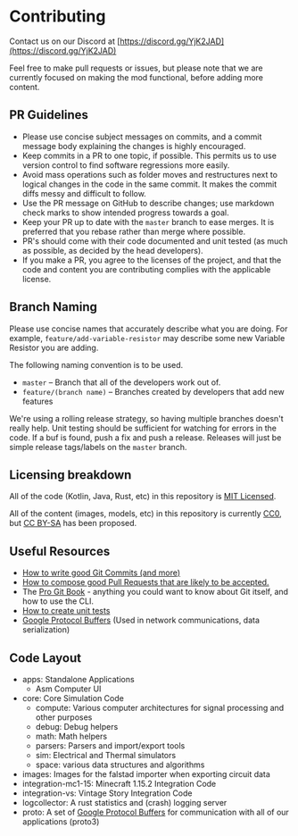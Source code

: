# Contributing

Contact us on our Discord at [https://discord.gg/YjK2JAD](https://discord.gg/YjK2JAD)

Feel free to make pull requests or issues, but please note that we are currently focused on making the mod functional, before adding more content.

## PR Guidelines

* Please use concise subject messages on commits, and a commit message body explaining the changes is highly encouraged.
* Keep commits in a PR to one topic, if possible. This permits us to use version control to find software regressions more easily.
* Avoid mass operations such as folder moves and restructures next to logical changes in the code in the same commit. It makes the commit diffs messy and difficult to follow.
* Use the PR message on GitHub to describe changes; use markdown check marks to show intended progress towards a goal.
* Keep your PR up to date with the `master` branch to ease merges. It is preferred that you rebase rather than merge where possible.
* PR's should come with their code documented and unit tested (as much as possible, as decided by the head developers).
* If you make a PR, you agree to the licenses of the project, and that the code and content you are contributing complies with the applicable license.

## Branch Naming

Please use concise names that accurately describe what you are doing.
For example, `feature/add-variable-resistor` may describe some new Variable Resistor you are adding.

The following naming convention is to be used.

* `master` – Branch that all of the developers work out of.
* `feature/(branch name)` – Branches created by developers that add new features

We're using a rolling release strategy, so having multiple branches doesn't really help.
Unit testing should be sufficient for watching for errors in the code. If a buf is found, push a fix and push a release.
Releases will just be simple release tags/labels on the `master` branch.

## Licensing breakdown

All of the code (Kotlin, Java, Rust, etc) in this repository is [MIT Licensed](LICENSE.md).

All of the content (images, models, etc) in this repository is currently [CC0](https://creativecommons.org/share-your-work/public-domain/cc0/), but [CC BY-SA](https://creativecommons.org/licenses/by-sa/4.0/) has been proposed.

## Useful Resources

* [How to write good Git Commits (and more)](https://chris.beams.io/posts/git-commit/)
* [How to compose good Pull Requests that are likely to be accepted.](https://www.atlassian.com/blog/git/written-unwritten-guide-pull-requests)
* The [Pro Git Book](https://git-scm.com/book/en/v2) - anything you could want to know about Git itself, and how to use the CLI.
* [How to create unit tests](https://www.jetbrains.com/help/idea/create-tests.html)
* [Google Protocol Buffers](https://developers.google.com/protocol-buffers) (Used in network communications, data serialization)

## Code Layout

* apps: Standalone Applications
    * Asm Computer UI
* core: Core Simulation Code
    * compute: Various computer architectures for signal processing and other purposes
    * debug: Debug helpers
    * math: Math helpers
    * parsers: Parsers and import/export tools
    * sim: Electrical and Thermal simulators
    * space: various data structures and algorithms
* images: Images for the falstad importer when exporting circuit data
* integration-mc1-15: Minecraft 1.15.2 Integration Code
* integration-vs: Vintage Story Integration Code
* logcollector: A rust statistics and (crash) logging server
* proto: A set of [Google Protocol Buffers](https://developers.google.com/protocol-buffers) for communication with all of our applications (proto3)
